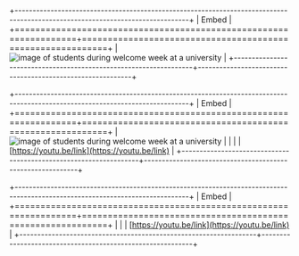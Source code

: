 +------------------------------------------------------------------------------------------------------------------------------+
| Embed                                                                                                                        |
+==================================================================+===========================================================+
| ![image of students during welcome week at a university][image1]                                                             |
+------------------------------------------------------------------+-----------------------------------------------------------+

+------------------------------------------------------------------------------------------------------------------------------+
| Embed                                                                                                                        |
+==================================================================+===========================================================+
| ![image of students during welcome week at a university][image1]                                                             |
|                                                                                                                              |
| [https://youtu.be/link](https://youtu.be/link)                                                                               | 
+------------------------------------------------------------------+-----------------------------------------------------------+

+------------------------------------------------------------------------------------------------------------------------------+
| Embed                                                                                                                        |
+==================================================================+===========================================================+
| <!-- field: embed_url -->                                                                                                    |
| [https://youtu.be/link](https://youtu.be/link)                                                                               | 
+------------------------------------------------------------------+-----------------------------------------------------------+

[image1]: https://cdn.prod.website-files.com/685659f2651d1abee4832887/68565a6c53e53dcd1effd2b6_7101dd4d-174a-4d00-82a1-383912b95bdb.avif